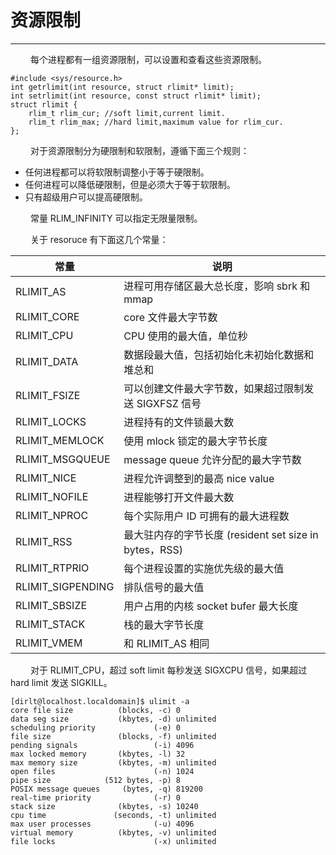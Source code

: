 # 资源限制
***

&emsp;&emsp;
每个进程都有一组资源限制，可以设置和查看这些资源限制。

    #include <sys/resource.h>
    int getrlimit(int resource, struct rlimit* limit);
    int setrlimit(int resource, const struct rlimit* limit);
    struct rlimit {
        rlim_t rlim_cur; //soft limit,current limit.
        rlim_t rlim_max; //hard limit,maximum value for rlim_cur.
    };

&emsp;&emsp;
对于资源限制分为硬限制和软限制，遵循下面三个规则：

+ 任何进程都可以将软限制调整小于等于硬限制。
+ 任何进程可以降低硬限制，但是必须大于等于软限制。
+ 只有超级用户可以提高硬限制。

&emsp;&emsp;
常量 RLIM\_INFINITY 可以指定无限量限制。

&emsp;&emsp;
关于 resoruce 有下面这几个常量：

|常量|说明|
| --- | --- |
|RLIMIT\_AS|进程可用存储区最大总长度，影响 sbrk 和 mmap|
|RLIMIT\_CORE|core 文件最大字节数|
|RLIMIT\_CPU|CPU 使用的最大值，单位秒|
|RLIMIT\_DATA|数据段最大值，包括初始化未初始化数据和堆总和|
|RLIMIT\_FSIZE|可以创建文件最大字节数，如果超过限制发送 SIGXFSZ 信号|
|RLIMIT\_LOCKS|进程持有的文件锁最大数|
|RLIMIT\_MEMLOCK|使用 mlock 锁定的最大字节长度|
|RLIMIT\_MSGQUEUE|message queue 允许分配的最大字节数|
|RLIMIT\_NICE|进程允许调整到的最高 nice value|
|RLIMIT\_NOFILE|进程能够打开文件最大数|
|RLIMIT\_NPROC|每个实际用户 ID 可拥有的最大进程数|
|RLIMIT\_RSS|最大驻内存的字节长度 (resident set size in bytes，RSS)|
|RLIMIT\_RTPRIO|每个进程设置的实施优先级的最大值|
|RLIMIT\_SIGPENDING|排队信号的最大值|
|RLIMIT\_SBSIZE|用户占用的内核 socket bufer 最大长度|
|RLIMIT\_STACK|栈的最大字节长度|
|RLIMIT\_VMEM|和 RLIMIT_AS 相同|

&emsp;&emsp;
对于 RLIMIT_CPU，超过 soft limit 每秒发送 SIGXCPU 信号，如果超过 hard limit 发送 SIGKILL。

    [dirlt@localhost.localdomain]$ ulimit -a
    core file size          (blocks, -c) 0
    data seg size           (kbytes, -d) unlimited
    scheduling priority             (-e) 0
    file size               (blocks, -f) unlimited
    pending signals                 (-i) 4096
    max locked memory       (kbytes, -l) 32
    max memory size         (kbytes, -m) unlimited
    open files                      (-n) 1024
    pipe size            (512 bytes, -p) 8
    POSIX message queues     (bytes, -q) 819200
    real-time priority              (-r) 0
    stack size              (kbytes, -s) 10240
    cpu time               (seconds, -t) unlimited
    max user processes              (-u) 4096
    virtual memory          (kbytes, -v) unlimited
    file locks                      (-x) unlimited